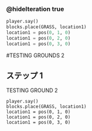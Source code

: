### @hideIteration true 

```python
player.say()
blocks.place(GRASS, location1)
location1 = pos(0, 1, 0)
location1 = pos(0, 2, 0)
location1 = pos(0, 3, 0)
```

#TESTING GROUNDS 2
## ステップ 1
TESTING GROUND 2

```ghost
player.say()
blocks.place(GRASS, location1)
location1 = pos(0, 1, 0)
location1 = pos(0, 2, 0)
location1 = pos(0, 3, 0)
```
